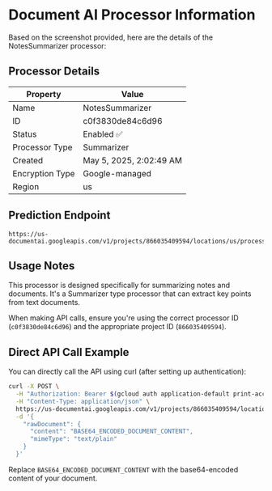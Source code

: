 # Document AI Processor Information

Based on the screenshot provided, here are the details of the NotesSummarizer processor:

## Processor Details

| Property | Value |
|----------|-------|
| Name | NotesSummarizer |
| ID | c0f3830de84c6d96 |
| Status | Enabled ✅ |
| Processor Type | Summarizer |
| Created | May 5, 2025, 2:02:49 AM |
| Encryption Type | Google-managed |
| Region | us |

## Prediction Endpoint

```
https://us-documentai.googleapis.com/v1/projects/866035409594/locations/us/processors/c0f3830de84c6d96:process
```

## Usage Notes

This processor is designed specifically for summarizing notes and documents. It's a Summarizer type processor that can extract key points from text documents.

When making API calls, ensure you're using the correct processor ID (`c0f3830de84c6d96`) and the appropriate project ID (`866035409594`).

## Direct API Call Example

You can directly call the API using curl (after setting up authentication):

```bash
curl -X POST \
  -H "Authorization: Bearer $(gcloud auth application-default print-access-token)" \
  -H "Content-Type: application/json" \
  https://us-documentai.googleapis.com/v1/projects/866035409594/locations/us/processors/c0f3830de84c6d96:process \
  -d '{
    "rawDocument": {
      "content": "BASE64_ENCODED_DOCUMENT_CONTENT",
      "mimeType": "text/plain"
    }
  }'
```

Replace `BASE64_ENCODED_DOCUMENT_CONTENT` with the base64-encoded content of your document.
